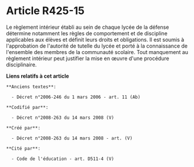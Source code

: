 # Article R425-15

Le règlement intérieur établi au sein de chaque lycée de la défense détermine notamment les règles de comportement et de
discipline applicables aux élèves et définit leurs droits et obligations. Il est soumis à l'approbation de l'autorité de
tutelle du lycée et porté à la connaissance de l'ensemble des membres de la communauté scolaire. Tout manquement au règlement
intérieur peut justifier la mise en œuvre d'une procédure disciplinaire.

**Liens relatifs à cet article**

	**Anciens textes**:

	  - Décret n°2006-246 du 1 mars 2006 - art. 11 (Ab)

	**Codifié par**:

	  - Décret n°2008-263 du 14 mars 2008 (V)

	**Créé par**:

	  - Décret n°2008-263 du 14 mars 2008 - art. (V)

	**Cité par**:

	  - Code de l'éducation - art. D511-4 (V)
